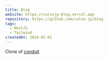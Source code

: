 ```yaml
---
title: Blog
website: https://calvojp-blog.vercel.app
repository: https://github.com/calvo-jp/blog
tags:
  - NextJS
  - Tailwind
createdAt: 2024-01-01
---
```


Clone of [conduit](https://realworld.svelte.dev/)
